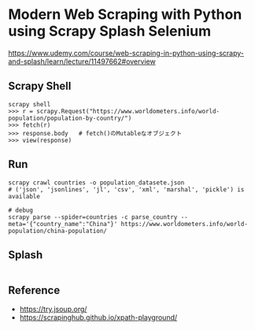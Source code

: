 # Modern Web Scraping with Python using Scrapy Splash Selenium

https://www.udemy.com/course/web-scraping-in-python-using-scrapy-and-splash/learn/lecture/11497662#overview

## Scrapy Shell

```terminal
scrapy shell
>>> r = scrapy.Request("https://www.worldometers.info/world-population/population-by-country/")
>>> fetch(r)
>>> response.body   # fetch()のMutableなオブジェクト
>>> view(response)
```

## Run

```terminal
scrapy crawl countries -o population_datasete.json
# ('json', 'jsonlines', 'jl', 'csv', 'xml', 'marshal', 'pickle') is available

# debug
scrapy parse --spider=countries -c parse_country --meta='{"country_name":"China"}' https://www.worldometers.info/world-population/china-population/
```

## Splash

```terminal

```

## Reference

- https://try.jsoup.org/
- https://scrapinghub.github.io/xpath-playground/
